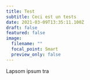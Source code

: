 ```yaml
---
title: Test
subtitle: Ceci est un tests
date: 2021-03-09T13:35:11.100Z
draft: false
featured: false
image:
  filename: ""
  focal_point: Smart
  preview_only: false
---
```

Lapsom ipsum tra